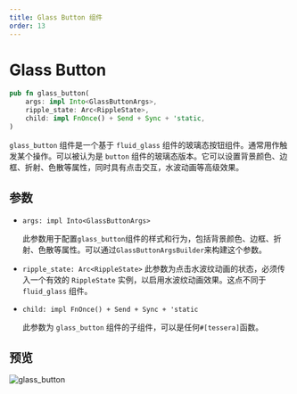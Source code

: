 ```yaml
---
title: Glass Button 组件
order: 13
---
```


# Glass Button

```rust
pub fn glass_button(
    args: impl Into<GlassButtonArgs>,
    ripple_state: Arc<RippleState>,
    child: impl FnOnce() + Send + Sync + 'static,
)
```

`glass_button` 组件是一个基于 `fluid_glass` 组件的玻璃态按钮组件。通常用作触发某个操作。可以被认为是 `button` 组件的玻璃态版本。它可以设置背景颜色、边框、折射、色散等属性，同时具有点击交互，水波动画等高级效果。

## 参数

- `args: impl Into<GlassButtonArgs>`

  此参数用于配置`glass_button`组件的样式和行为，包括背景颜色、边框、折射、色散等属性。可以通过`GlassButtonArgsBuilder`来构建这个参数。

- `ripple_state: Arc<RippleState>`
  此参数为点击水波纹动画的状态，必须传入一个有效的 `RippleState` 实例，以启用水波纹动画效果。这点不同于 `fluid_glass` 组件。

- `child: impl FnOnce() + Send + Sync + 'static`

    此参数为 `glass_button` 组件的子组件，可以是任何`#[tessera]`函数。

## 预览

![glass_button](/glass_button_example.gif)
